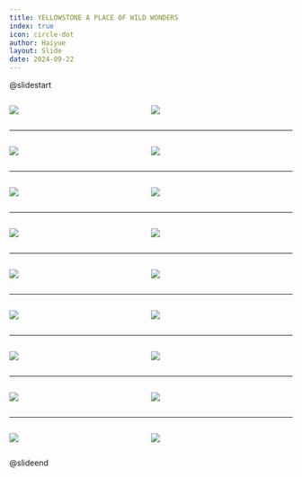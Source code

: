 ```yaml
---
title: YELLOWSTONE A PLACE OF WILD WONDERS
index: true
icon: circle-dot
author: Haiyue
layout: Slide
date: 2024-09-22
---
```

 
@slidestart

<div style="display:flex">
<div style="flex:1">

![](https://raw.githubusercontent.com/yclord/reading/refs/heads/master/english/Level-N/YELLOWSTONE%20A%20PLACE%20OF%20WILD%20WONDERS/001.webp)
</div>
<div style="flex:1">

![](https://raw.githubusercontent.com/yclord/reading/refs/heads/master/english/Level-N/YELLOWSTONE%20A%20PLACE%20OF%20WILD%20WONDERS/002.webp)
</div>
</div>

---

<div style="display:flex">
<div style="flex:1">

![](https://raw.githubusercontent.com/yclord/reading/refs/heads/master/english/Level-N/YELLOWSTONE%20A%20PLACE%20OF%20WILD%20WONDERS/003.webp)
</div>
<div style="flex:1">

![](https://raw.githubusercontent.com/yclord/reading/refs/heads/master/english/Level-N/YELLOWSTONE%20A%20PLACE%20OF%20WILD%20WONDERS/004.webp)
</div>
</div>

---

<div style="display:flex">
<div style="flex:1">

![](https://raw.githubusercontent.com/yclord/reading/refs/heads/master/english/Level-N/YELLOWSTONE%20A%20PLACE%20OF%20WILD%20WONDERS/005.webp)
</div>
<div style="flex:1">

![](https://raw.githubusercontent.com/yclord/reading/refs/heads/master/english/Level-N/YELLOWSTONE%20A%20PLACE%20OF%20WILD%20WONDERS/006.webp)
</div>
</div>

---

<div style="display:flex">
<div style="flex:1">

![](https://raw.githubusercontent.com/yclord/reading/refs/heads/master/english/Level-N/YELLOWSTONE%20A%20PLACE%20OF%20WILD%20WONDERS/007.webp)
</div>
<div style="flex:1">

![](https://raw.githubusercontent.com/yclord/reading/refs/heads/master/english/Level-N/YELLOWSTONE%20A%20PLACE%20OF%20WILD%20WONDERS/008.webp)
</div>
</div>

---

<div style="display:flex">
<div style="flex:1">

![](https://raw.githubusercontent.com/yclord/reading/refs/heads/master/english/Level-N/YELLOWSTONE%20A%20PLACE%20OF%20WILD%20WONDERS/009.webp)
</div>
<div style="flex:1">

![](https://raw.githubusercontent.com/yclord/reading/refs/heads/master/english/Level-N/YELLOWSTONE%20A%20PLACE%20OF%20WILD%20WONDERS/010.webp)
</div>
</div>

---

<div style="display:flex">
<div style="flex:1">

![](https://raw.githubusercontent.com/yclord/reading/refs/heads/master/english/Level-N/YELLOWSTONE%20A%20PLACE%20OF%20WILD%20WONDERS/011.webp)
</div>
<div style="flex:1">

![](https://raw.githubusercontent.com/yclord/reading/refs/heads/master/english/Level-N/YELLOWSTONE%20A%20PLACE%20OF%20WILD%20WONDERS/012.webp)
</div>
</div>

---

<div style="display:flex">
<div style="flex:1">

![](https://raw.githubusercontent.com/yclord/reading/refs/heads/master/english/Level-N/YELLOWSTONE%20A%20PLACE%20OF%20WILD%20WONDERS/013.webp)
</div>
<div style="flex:1">

![](https://raw.githubusercontent.com/yclord/reading/refs/heads/master/english/Level-N/YELLOWSTONE%20A%20PLACE%20OF%20WILD%20WONDERS/014.webp)
</div>
</div>

---

<div style="display:flex">
<div style="flex:1">

![](https://raw.githubusercontent.com/yclord/reading/refs/heads/master/english/Level-N/YELLOWSTONE%20A%20PLACE%20OF%20WILD%20WONDERS/015.webp)
</div>
<div style="flex:1">

![](https://raw.githubusercontent.com/yclord/reading/refs/heads/master/english/Level-N/YELLOWSTONE%20A%20PLACE%20OF%20WILD%20WONDERS/016.webp)
</div>
</div>

---

<div style="display:flex">
<div style="flex:1">

![](https://raw.githubusercontent.com/yclord/reading/refs/heads/master/english/Level-N/YELLOWSTONE%20A%20PLACE%20OF%20WILD%20WONDERS/017.webp)
</div>
<div style="flex:1">

![](https://raw.githubusercontent.com/yclord/reading/refs/heads/master/english/Level-N/YELLOWSTONE%20A%20PLACE%20OF%20WILD%20WONDERS/018.webp)
</div>
</div>

@slideend